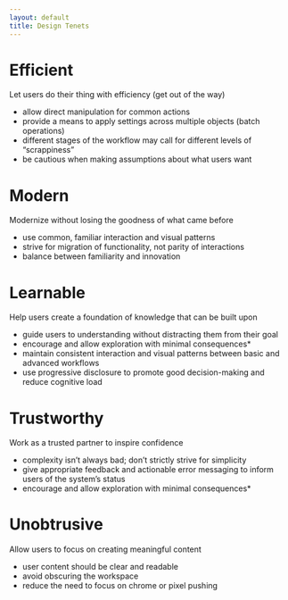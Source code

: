```yaml
---
layout: default
title: Design Tenets
---
```

# Efficient
Let users do their thing with efficiency (get out of the way)

  - allow direct manipulation for common actions
  - provide a means to apply settings across multiple objects (batch operations)
  - different stages of the workflow may call for different levels of “scrappiness”
  - be cautious when making assumptions about what users want

# Modern
Modernize without losing the goodness of what came before

  - use common, familiar interaction and visual patterns
  - strive for migration of functionality, not parity of interactions
  - balance between familiarity and innovation

# Learnable
Help users create a foundation of knowledge that can be built upon

  - guide users to understanding without distracting them from their goal
  - encourage and allow exploration with minimal consequences*
  - maintain consistent interaction and visual patterns between basic and advanced workflows
  - use progressive disclosure to promote good decision-making and reduce cognitive load

# Trustworthy
Work as a trusted partner to inspire confidence

  - complexity isn’t always bad; don’t strictly strive for simplicity
  - give appropriate feedback and actionable error messaging to inform users of the system’s status
  - encourage and allow exploration with minimal consequences*

# Unobtrusive
Allow users to focus on creating meaningful content

  - user content should be clear and readable
  - avoid obscuring the workspace
  - reduce the need to focus on chrome or pixel pushing